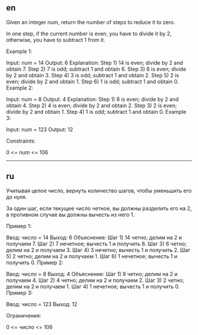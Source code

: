 ## en

Given an integer num, return the number of steps to reduce it to zero.

In one step, if the current number is even, you have to divide it by 2, otherwise, you have to subtract 1 from it.

Example 1:

Input: num = 14
Output: 6
Explanation:
Step 1) 14 is even; divide by 2 and obtain 7.
Step 2) 7 is odd; subtract 1 and obtain 6.
Step 3) 6 is even; divide by 2 and obtain 3.
Step 4) 3 is odd; subtract 1 and obtain 2.
Step 5) 2 is even; divide by 2 and obtain 1.
Step 6) 1 is odd; subtract 1 and obtain 0.
Example 2:

Input: num = 8
Output: 4
Explanation:
Step 1) 8 is even; divide by 2 and obtain 4.
Step 2) 4 is even; divide by 2 and obtain 2.
Step 3) 2 is even; divide by 2 and obtain 1.
Step 4) 1 is odd; subtract 1 and obtain 0.
Example 3:

Input: num = 123
Output: 12

Constraints:

0 <= num <= 106

---

## ru

Учитывая целое число, вернуть количество шагов, чтобы уменьшить его до нуля.

За один шаг, если текущее число четное, вы должны разделить его на 2, в противном случае вы должны вычесть из него 1.

Пример 1:

Ввод: число = 14
Выход: 6
Объяснение:
Шаг 1) 14 четно; делим на 2 и получаем 7.
Шаг 2) 7 нечетное; вычесть 1 и получить 6.
Шаг 3) 6 четно; делим на 2 и получаем 3.
Шаг 4) 3 нечетно; вычесть 1 и получить 2.
Шаг 5) 2 четно; делим на 2 и получаем 1.
Шаг 6) 1 нечетное; вычесть 1 и получить 0.
Пример 2:

Ввод: число = 8
Выход: 4
Объяснение:
Шаг 1) 8 четно; делим на 2 и получаем 4.
Шаг 2) 4 четно; делим на 2 и получаем 2.
Шаг 3) 2 четно; делим на 2 и получаем 1.
Шаг 4) 1 нечетное; вычесть 1 и получить 0.
Пример 3:

Ввод: число = 123
Выход: 12

Ограничения:

0 <= число <= 106
